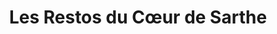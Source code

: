 ---
title: "Les Restos du Cœur de Sarthe"
url: /coulaines/les-restos-du-coeur-de-sarthe/
shop: Gebrauchtwaren
---